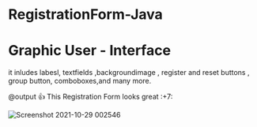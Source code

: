 # RegistrationForm-Java
# Graphic User - Interface
it inludes labesl, textfields ,backgroundimage , register and reset buttons , group button, comboboxes,and many more.

@output :+1: This Registration Form looks great :+7:


![Screenshot 2021-10-29 002546](https://user-images.githubusercontent.com/90207282/139528973-1b5f0270-41f4-4809-8cfa-f1e0d51dd87a.png)

